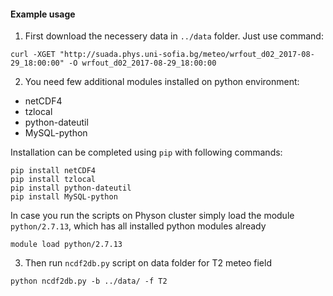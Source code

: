 #### Example usage

1. First download the necessery data in ```../data``` folder. Just use command:


```
curl -XGET "http://suada.phys.uni-sofia.bg/meteo/wrfout_d02_2017-08-29_18:00:00" -O wrfout_d02_2017-08-29_18:00:00
```

<!-- if you run this command on Physon cluster please instead use: -->

<!-- curl -XGET "http://10.1.1.220/meteo/wrfout_d02_2017-08-29_18:00:00" -O wrfout_d02_2017-08-29_18:00:00 -->

2. You need few additional modules installed on python environment:

* netCDF4
* tzlocal
* python-dateutil
* MySQL-python

Installation can be completed using ```pip``` with following commands:

```
pip install netCDF4
pip install tzlocal
pip install python-dateutil
pip install MySQL-python
```

In case you run the scripts on Physon cluster simply load the module ```python/2.7.13```, which has all installed python modules already

```
module load python/2.7.13
```

3. Then run ```ncdf2db.py``` script on data folder for T2 meteo field


```
python ncdf2db.py -b ../data/ -f T2

```
